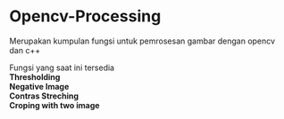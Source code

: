 # Opencv-Processing

Merupakan kumpulan fungsi untuk pemrosesan gambar dengan opencv dan c++<br/>

Fungsi yang saat ini tersedia<br/>
<b>Thresholding<br/>
Negative Image<br/>
Contras Streching<br/>
Croping with two image<br/></b>

